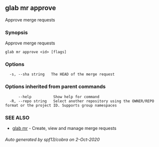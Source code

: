 ## glab mr approve

Approve merge requests

### Synopsis

Approve merge requests

```
glab mr approve <id> [flags]
```

### Options

```
  -s, --sha string   The HEAD of the merge request
```

### Options inherited from parent commands

```
      --help          Show help for command
  -R, --repo string   Select another repository using the OWNER/REPO format or the project ID. Supports group namespaces
```

### SEE ALSO

* [glab mr](glab_mr.md)	 - Create, view and manage merge requests

###### Auto generated by spf13/cobra on 2-Oct-2020
